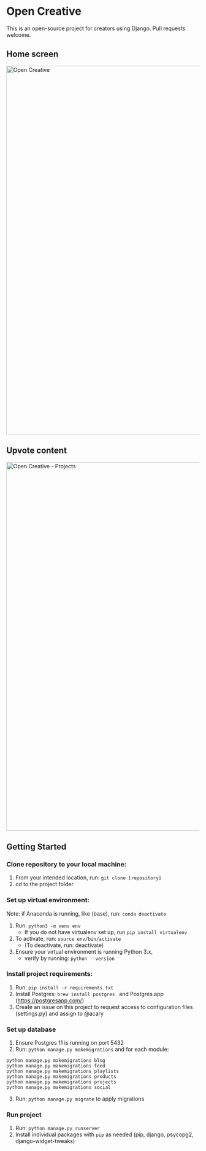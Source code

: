 # Open Creative

This is an open-source project for creators using Django. Pull requests welcome.

## Home screen
<img width="960" alt="Open Creative" src="https://user-images.githubusercontent.com/1522180/68985567-0e75f600-07dd-11ea-8e90-a19729d769bc.png">

## Upvote content
<img width="960" alt="Open Creative - Projects" src="https://user-images.githubusercontent.com/1522180/68985595-3d8c6780-07dd-11ea-97ca-c3fa83caeee9.png">

## Getting Started

### Clone repository to your local machine:
1. From your intended location, run: ```git clone [repository]```
2. cd to the project folder

###  Set up virtual environment:
Note: if Anaconda is running, like (base), run: ``` conda deactivate ```
1. Run: ``` python3 -m venv env ```
    - If you do not have virtualenv set up, run  ```pip install virtualenv ```
2. To activate, run: ```source env/bin/activate```
    - (To deactivate, run: deactivate)
3. Ensure your virtual environment is running Python 3.x,
    - verify by running: ```python --version```

###  Install project requirements:
1. Run: ``` pip install -r requirements.txt ```
2. Install Postgres: ```brew install postgres ``` and Postgres.app (https://postgresapp.com/)
3. Create an issue on this project to request access to configuration files (settings.py) and assign to @acary

### Set up database
1. Ensure Postgres 11 is running on port 5432
2. Run: ``` python manage.py makemigrations ``` and for each module:

```
python manage.py makemigrations blog
python manage.py makemigrations feed
python manage.py makemigrations playlists
python manage.py makemigrations products
python manage.py makemigrations projects
python manage.py makemigrations social
```

3. Run: ``` python manage.py migrate ``` to apply migrations

### Run project
1. Run: ```python manage.py runserver```
2. Install individual packages with `pip` as needed (pip, django, psycopg2, django-widget-tweaks)
